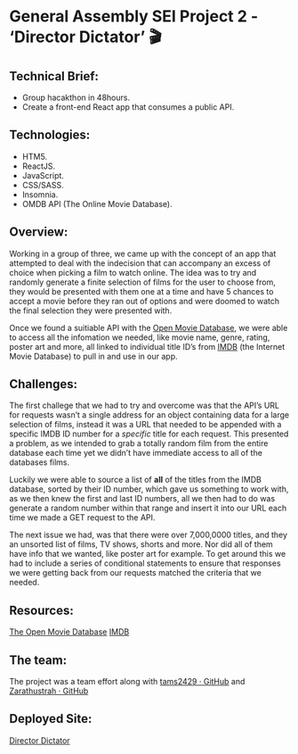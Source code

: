 
# General Assembly SEI Project 2 - ‘Director Dictator’ 🎬


## Technical Brief:
* Group hacakthon in 48hours.
* Create a front-end React app that consumes a public API.

## Technologies:
* HTM5.
* ReactJS.
* JavaScript.
* CSS/SASS.
* Insomnia.
* OMDB API (The Online Movie Database).

## Overview:
Working in a group of three, we came up with the concept of an app that attempted to deal with the indecision that can accompany an excess of choice when picking a film to watch online. The idea was to try and randomly generate a finite selection of films for the user to choose from, they would be presented with them one at a time and have 5 chances to accept a movie before they ran out of options and were doomed to watch the final selection they were presented with.

Once we found a suitiable API with the [Open Movie Database](https://www.omdbapi.com/), we were able to access all the infomation we needed, like movie name, genre, rating, poster art and more, all linked to individual title ID’s from [IMDB](https://imdb.com/) (the Internet Movie Database) to pull in and use in our app.

## Challenges:

The first challege that we had to try and overcome was that the API’s URL for requests wasn’t a single address for an object containing data for a large selection of films, instead it was a URL that needed to be appended with a specific IMDB ID number for a *specific* title for each request. This presented a problem, as we intended to grab a totally random film from the entire database each time yet we didn’t have immediate access to all of the databases films.

Luckily we were able to source a list of **all** of the titles from the IMDB database, sorted by their ID number, which gave us something to work with, as we then knew the first and last ID numbers, all we then had to do was generate a random number within that range and insert it into our URL each time we made a GET request to the API.

The next issue we had, was that there were over 7,000,0000 titles, and they an unsorted list of films, TV shows, shorts and more. Nor did all of them have info that we wanted, like poster art for example. To get around this we had to include a series of conditional statements to ensure that responses we were getting back from our requests matched the criteria that we needed.

## Resources:
[The Open Movie Database](https://www.omdbapi.com/)
[IMDB](https://www.imdb.com/)

## The team:

The project was a team effort along with [tams2429 · GitHub](https://github.com/tams2429) and [Zarathustrah · GitHub](https://github.com/Zarathustrah)

## Deployed Site:

[Director Dictator](https://director-dictator.netlify.app/)

